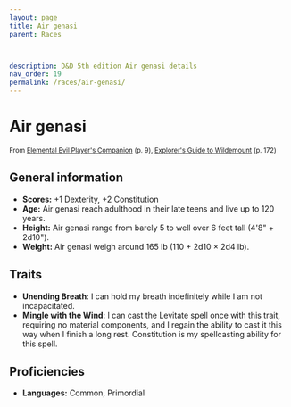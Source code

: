 ```yaml
---
layout: page
title: Air genasi
parent: Races



description: D&D 5th edition Air genasi details
nav_order: 19
permalink: /races/air-genasi/
---
```


# Air genasi

<small>From <a target="_blank" href="https://dnd.wizards.com/products/tabletop-games/rpg-products/player%E2%80%99s-companion">Elemental Evil Player's Companion</a> (p. 9), <a target="_blank" href="https://dnd.wizards.com/products/wildemount">Explorer's Guide to Wildemount</a> (p. 172)</small>


## General information

- **Scores:** +1 Dexterity, +2 Constitution
- **Age:** Air genasi reach adulthood in their late teens and live up to 120 years.
- **Height:** Air genasi range from barely 5 to well over 6 feet tall (4'8" + 2d10").
- **Weight:** Air genasi weigh around 165 lb (110 + 2d10 × 2d4 lb).

## Traits

- **Unending Breath**: I can hold my breath indefinitely while I am not incapacitated.
- **Mingle with the Wind**: I can cast the Levitate spell once with this trait, requiring no material components, and I regain the ability to cast it this way when I finish a long rest. Constitution is my spellcasting ability for this spell.

## Proficiencies

- **Languages:** Common, Primordial